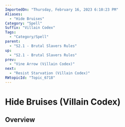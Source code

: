 ```yaml
---
ImportedOn: "Thursday, February 16, 2023 6:10:23 PM"
Aliases:
  - "Hide Bruises"
Category: "Spell"
Suffix: "Villain Codex"
Tags:
  - "Category/Spell"
parent:
  - "S2.1 - Brutal Slavers Rules"
up:
  - "S2.1 - Brutal Slavers Rules"
prev:
  - "Vine Arrow (Villain Codex)"
next:
  - "Resist Starvation (Villain Codex)"
RWtopicId: "Topic_6718"
---
```

# Hide Bruises (Villain Codex)
## Overview
